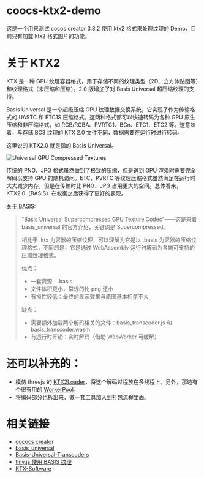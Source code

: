 # coocs-ktx2-demo

这是一个用来测试 cocos creator 3.8.2 使用 ktx2 格式来处理纹理的 Demo，目前只有加载 ktx2 格式图片的功能。

# 关于 KTX2

KTX 是一种 GPU 纹理容器格式，用于存储不同的纹理类型（2D、立方体贴图等）和纹理格式（未压缩和压缩）。2.0 版增加了对 Basis Universal 超压缩纹理的支持。

Basis Universal 是一个超级压缩 GPU 纹理数据交换系统，它实现了作为传输格式的 UASTC 和 ETC1S 压缩格式。这两种格式都可以快速转码为各种 GPU 原生压缩和非压缩格式，如 RGB/RGBA、PVRTC1、BCn、ETC1、ETC2 等。这意味着，与存储 BC3 纹理的 KTX 2.0 文件不同，数据需要在运行时进行转码。

这里说的 KTX2.0 就是指的 Basis Universal。

![Universal GPU Compressed Textures](https://docs.vulkan.org/samples/latest/_images/samples/performance/texture_compression_basisu/images/2021-ktx-universal-gpu-compressed-textures.png)

传统的 PNG、JPG 格式虽然做到了极致的压缩，但是送到 GPU 渲染时需要完全解码以支持 GPU 的随机访问。ETC、PVRTC 等纹理压缩格式虽然满足在运行时大大减少内存，但是在传输时比 PNG、JPG 占用更大的空间。总体看来，KTX2.0（BASIS）在权衡之后获得了更好的表现。

[关于 BASIS](http://tinyjs.net/guide/advanced-texture-basistexture.html):

> "Basis Universal Supercompressed GPU Texture Codec"——这是来着 basis_universal 的官方介绍，关键词是 Supercompressed。
>
> 相比于 .ktx 为容器的压缩纹理，可以理解为它是以 .basis 为容器的压缩纹理格式，不同的是，它是通过 WebAssembly 运行时解码为各端可支持的压缩纹理格式。
>
> 优点：
>
> -   一套资源：.basis
> -   文件体积更小，常规的比 png 还小
> -   有损性较低：最终的显示效果与原图基本相差不大
>
> 缺点：
>
> -   需要额外加载两个解码相关的文件：basis_transcoder.js 和 basis_transcoder.wasm
> -   有运行时开销：实时解码（借助 WebWorker 可缓解）

# 还可以补充的：

-   模仿 threejs 的 [KTX2Loader](https://github.com/mrdoob/three.js/blob/master/examples/jsm/loaders/KTX2Loader.js)，将这个解码过程放在多线程上。另外，那边有个很有用的 [WorkerPool](https://github.com/mrdoob/three.js/blob/master/examples/jsm/utils/WorkerPool.js)。
-   将编码部分也拆出来，做一套工具加入到打包流程里面。

# 相关链接

-   [cococs creator](https://docs.cocos.com/)
-   [basis_universal](https://github.com/BinomialLLC/basis_universal)
-   [Basis-Universal-Transcoders](https://github.com/KhronosGroup/Basis-Universal-Transcoders)
-   [tiny.js 使用 BASIS 纹理](http://tinyjs.net/guide/advanced-texture-basistexture.html)
-   [KTX-Software](https://github.com/KhronosGroup/KTX-Software)
